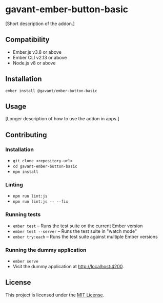 # gavant-ember-button-basic

[Short description of the addon.]

## Compatibility

- Ember.js v3.8 or above
- Ember CLI v2.13 or above
- Node.js v8 or above

## Installation

```
ember install @gavant/ember-button-basic
```

## Usage

[Longer description of how to use the addon in apps.]

## Contributing

### Installation

- `git clone <repository-url>`
- `cd gavant-ember-button-basic`
- `npm install`

### Linting

- `npm run lint:js`
- `npm run lint:js -- --fix`

### Running tests

- `ember test` – Runs the test suite on the current Ember version
- `ember test --server` – Runs the test suite in "watch mode"
- `ember try:each` – Runs the test suite against multiple Ember versions

### Running the dummy application

- `ember serve`
- Visit the dummy application at [http://localhost:4200](http://localhost:4200).

## License

This project is licensed under the [MIT License](LICENSE.md).
